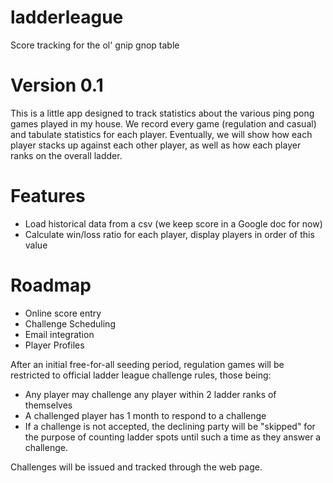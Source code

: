 # ladderleague
Score tracking for the ol' gnip gnop table

Version 0.1
===========

This is a little app designed to track statistics about the various 
ping pong games played in my house. We record every game (regulation 
and casual) and tabulate statistics for each player. Eventually, we will
show how each player stacks up against each other player, as well as how 
each player ranks on the overall ladder.

Features
========
* Load historical data from a csv (we keep score in a Google doc for now)
* Calculate win/loss ratio for each player, display players in order of this value

Roadmap
=======
* Online score entry
* Challenge Scheduling
* Email integration
* Player Profiles

After an initial free-for-all seeding period, regulation games will be 
restricted to official ladder league challenge rules, those being:
  * Any player may challenge any player within 2 ladder ranks of themselves
  * A challenged player has 1 month to respond to a challenge
  * If a challenge is not accepted, the declining party will be "skipped" for the purpose of counting ladder spots until such a time as they answer a challenge.
  
  Challenges will be issued and tracked through the web page.
